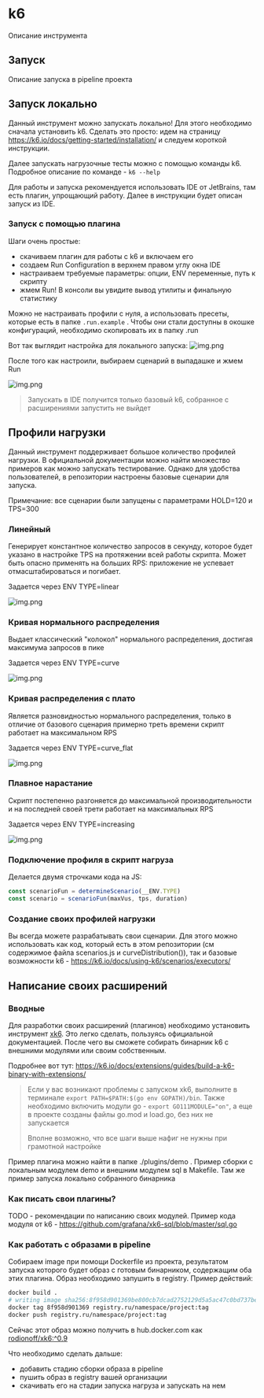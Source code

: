 # k6

Описание инструмента

## Запуск

Описание запуска в pipeline проекта

## Запуск локально

Данный инструмент можно запускать локально!
Для этого необходимо сначала установить k6. Сделать это просто: идем на страницу https://k6.io/docs/getting-started/installation/
и следуем короткой инструкции.

Далее запускать нагрузочные тесты можно с помощью команды k6. Подробное описание по команде - `k6 --help`

Для работы и запуска рекомендуется использовать IDE от JetBrains, там есть плагин, упрощающий работу. Далее в инструкции будет описан запуск из IDE.

### Запуск с помощью плагина

Шаги очень простые:
- скачиваем плагин для работы с k6 и включаем его
- создаем Run Configuration в верхнем правом углу окна IDE
- настраиваем требуемые параметры: опции, ENV переменные, путь к скрипту
- жмем Run! В консоли вы увидите вывод утилиты и финальную статистику

Можно не настраивать профили с нуля, а использовать пресеты, которые есть в папке `.run.example` . Чтобы они стали доступны
в окошке конфигураций, необходимо скопировать их в папку .run

Вот так выглядит настройка для локального запуска:
![img.png](img/setup_local.png)

После того как настроили, выбираем сценарий в выпадашке и жмем Run

![img.png](img/run.png)

> Запускать в IDE получится только базовый k6, собранное с расширениями запустить не выйдет

## Профили нагрузки

Данный инструмент поддерживает большое количество профилей нагрузки. В официальной документации
можно найти множество примеров как можно запускать тестирование.
Однако для удобства пользователей, в репозитории настроены базовые сценарии для запуска.

Примечание: все сценарии были запущены с параметрами HOLD=120 и TPS=300

### Линейный

Генерирует константное количество запросов в секунду, которое будет указано в настройке TPS
на протяжении всей работы скрипта.
Может быть опасно применять на больших RPS: приложение не успевает отмасштабироваться и погибает.

Задается через ENV TYPE=linear

![img.png](img/img.png)

### Кривая нормального распределения

Выдает классический "колокол" нормального распределения, достигая максимума запросов в пике

Задается через ENV TYPE=curve

![img.png](img/img1.png)

### Кривая распределения с плато

Является разновидностью нормального распределения, только в отличие от базового сценария
примерно треть времени скрипт работает на максимальном RPS

Задается через ENV TYPE=curve_flat

![img.png](img/img2.png)

### Плавное нарастание

Скрипт постепенно разгоняется до максимальной производительности и
на последней своей трети работает на максимальных RPS

Задается через ENV TYPE=increasing

![img.png](img/img3.png)

### Подключение профиля в скрипт нагруза

Делается двумя строчками кода на JS:
```javascript
const scenarioFun = determineScenario(__ENV.TYPE)
const scenario = scenarioFun(maxVus, tps, duration)
```

### Создание своих профилей нагрузки

Вы всегда можете разрабатывать свои сценарии. Для этого можно использовать как код,
который есть в этом репозитории (см содержимое файла scenarios.js и curveDistribution()),
так и базовые возможности k6 - https://k6.io/docs/using-k6/scenarios/executors/

## Написание своих расширений

### Вводные

Для разработки своих расширений (плагинов) необходимо установить инструмент [xk6](https://github.com/grafana/xk6). 
Это легко сделать, пользуясь официальной документацией. После чего вы сможете собирать бинарник k6 с внешними модулями или своим собственным.

Подробнее вот тут: https://k6.io/docs/extensions/guides/build-a-k6-binary-with-extensions/

> Если у вас возникают проблемы с запуском xk6, выполните в терминале `export PATH=$PATH:$(go env GOPATH)/bin`. 
> Также необходимо включить модули go - `export GO111MODULE="on"`, а еще в проекте созданы файлы go.mod и load.go, без них не запускается
> 
> Вполне возможно, что все шаги выше нафиг не нужны при грамотной настройке

Пример плагина можно найти в папке ./plugins/demo . Пример сборки с локальным модулем demo и внешним модулем sql в Makefile. 
Там же пример запуска локально собранного бинарника

### Как писать свои плагины?

TODO - рекомендации по написанию своих модулей.
Пример кода модуля от k6 - https://github.com/grafana/xk6-sql/blob/master/sql.go

### Как работать с образами в pipeline

Собираем image при помощи Dockerfile из проекта, результатом запуска которого будет образ с готовым бинарником, содержащим оба этих плагина. 
Образ необходимо запушить в registry. Пример действий:

```bash
docker build .
# writing image sha256:8f958d901369be800cb7dcad2752129d5a5ac47c0bd737be6d2d7f196ea98093
docker tag 8f958d901369 registry.ru/namespace/project:tag
docker push registry.ru/namespace/project:tag
```

Сейчас этот образ можно получить в hub.docker.com как [rodionoff/xk6:^0.9](https://hub.docker.com/r/rodionoff/xk6)

Что необходимо сделать дальше:
- добавить стадию сборки образа в pipeline
- пушить образ в registry вашей организации
- скачивать его на стадии запуска нагруза и запускать на нем


